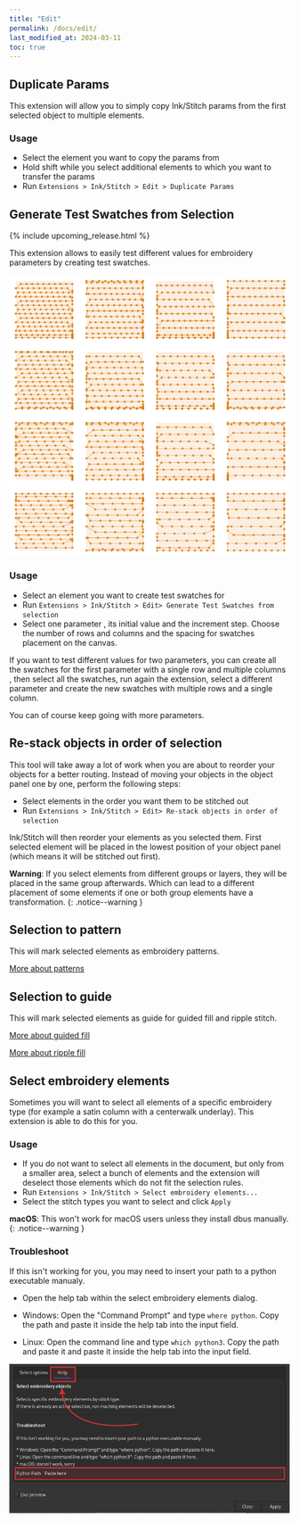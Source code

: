 ```yaml
---
title: "Edit"
permalink: /docs/edit/
last_modified_at: 2024-03-11
toc: true
---
```

## Duplicate Params

This extension will allow you to simply copy Ink/Stitch params from the first selected object to multiple elements.

### Usage
* Select the element you want to copy the params from
* Hold shift while you select additional elements to which you want to transfer the params
* Run `Extensions > Ink/Stitch > Edit > Duplicate Params`

## Generate Test Swatches from Selection

{% include upcoming_release.html %} 

This extension allows to easily test different values for embroidery parameters by creating test swatches.

![Example test swatches](/assets/images/docs/test_swatches.png)

### Usage

* Select an element you want to create test swatches for 
* Run `Extensions > Ink/Stitch > Edit> Generate Test Swatches from selection`
* Select one parameter , its initial value and the increment step.  Choose the number of rows and columns and the spacing for swatches placement on the canvas.

If you want to test different values for two parameters, you can create all the swatches for the first parameter with  a single row and multiple columns , then select all the swatches, run again the extension, select a different parameter and create the new swatches with multiple rows and a single column.

You can of course keep going with more parameters.

## Re-stack objects in order of selection

This tool will take away a lot of work when you are about to reorder your objects for a better routing. Instead of moving your objects in the object panel one by one, perform the following steps:

* Select elements in the order you want them to be stitched out
* Run `Extensions > Ink/Stitch > Edit> Re-stack objects in order of selection`

Ink/Stitch will then reorder your elements as you selected them. First selected element will be placed in the lowest position of your object panel (which means it will be stitched out first).

**Warning**: If you select elements from different groups or layers, they will be placed in the same group afterwards. Which can lead to a different placement of some elements if one or both group elements have a transformation.
{: .notice--warning }

## Selection to pattern

This will mark selected elements as embroidery patterns.

[More about patterns](/docs/stitches/patterns/)

## Selection to guide

This will mark selected elements as guide for guided fill and ripple stitch.

[More about guided fill](/docs/stitches/guided-fill/)

[More about ripple fill](/docs/stitches/ripple-fill/)

## Select embroidery elements

Sometimes you will want to select all elements of a specific embroidery type (for example a satin column with a centerwalk underlay). This extension is able to do this for you.

### Usage

* If you do not want to select all elements in the document, but only from a smaller area, select a bunch of elements and the extension will deselect those elements which do not fit the selection rules.
* Run `Extensions > Ink/Stitch > Select embroidery elements...`
* Select the stitch types you want to select and click `Apply`

**macOS**: This won't work for macOS users unless they install dbus manually.
{: .notice--warning }

### Troubleshoot

If this isn't working for you, you may need to insert your path to a python executable manualy.
* Open the help tab within the select embroidery elements dialog.

* Windows: Open the "Command Prompt" and type `where python`. Copy the path and paste it inside the help tab into the input field.
* Linux: Open the command line and type `which python3`. Copy the path and paste it and paste it inside the help tab into the input field.

![Select embroidery elements help tab](/assets/images/docs/en/select_elements_help.png)
